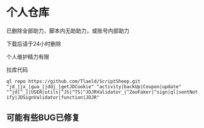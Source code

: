 # 个人仓库
已删除全部助力，脚本内无助助力，或账号内部助力

下载后请于24小时删除

个人维护精力有限

拉库代码

`ql repo https://github.com/Tlaeld/ScriptSheep.git "jd_|jx_|gua_|jddj_|getJDCookie" "activity|backUp|Coupon|update" "^jd[^_]|USER|utils|^JS|^TS|^JDJRValidator_|^ZooFaker|^sign|ql|sentNotify|JDSignValidator|function|JDJR"`
## 可能有些BUG已修复
